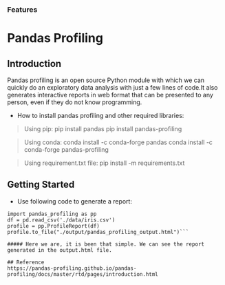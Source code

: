 ### Features

# Pandas Profiling

## Introduction
Pandas profiling is an open source Python module with which we can quickly do an exploratory data analysis with just a few lines of code.It also generates interactive reports in web format that can be presented to any person, even if they do not know programming.

- How to install pandas profiling and other required libraries:

> Using pip:
pip install pandas
pip install pandas-profiling

> Using conda:
conda install -c conda-forge pandas
conda install -c conda-forge pandas-profiling

> Using requirement.txt file:
pip install -m requirements.txt

## Getting Started
- Use following code to generate a report:
```
import pandas_profiling as pp
df = pd.read_csv('./data/iris.csv') 
profile = pp.ProfileReport(df)
profile.to_file("./output/pandas_profiling_output.html")```

##### Here we are, it is been that simple. We can see the report generated in the output.html file.

## Reference
https://pandas-profiling.github.io/pandas-profiling/docs/master/rtd/pages/introduction.html
